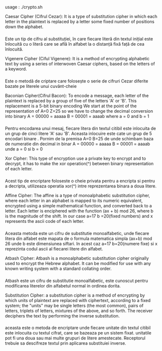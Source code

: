 usage : ./crypto.sh



Caesar Cipher (Cifrul Cezar):
It is a type of substitution cipher in which each letter in the plaintext is replaced by a letter some fixed number of positions down the alphabet.
###
Este un tip de cifru al substituției, în care fiecare literă din textul inițial este înlocuită cu o literă care se află în alfabet la o distanță 
fixă față de cea înlocuită.

Vigenere Cipher (Ciful Vigenere):
It is a method of encrypting alphabetic text by using a series of interwoven Caesar ciphers, based on the letters of a keyword.
###
Este o metodă de criptare care folosește o serie de cifruri Cezar diferite bazate pe literele unui cuvânt-cheie


Baconian Cipher(Cifrul Bacon):
To encode a message, each letter of the plaintext is replaced by a group of five of the letters 'A' or 'B'. This replacement is a 5-bit binary encoding
We start at the point of the representation of A=0 Z=25 so we have to change the decimal conversion into binary A = 00000 = aaaaa B = 00001 = aaaab 
where a = 0 and b = 1
###
Pentru encodarea unui mesaj, fiecare litera din textul citibil este inlocuita de un grup de cinci litere 'A' sau 'B'. Aceasta inlocuire este cate un
grup de 5 encodari binare . Pornim de la premisa A=0 B=25 de unde schimbam baza de numeratie din decimal in binar A = 00000 = aaaaa B = 00001 = aaaab
unde a = 0 si b = 0  


Xor Cipher:
This type of encryption use a private key to encrypt and to decrypt, it has to make the xor operation(^) between binary representation of each letter.
###
Acest tip de encriptare foloseste o cheie privata pentru a encripta si pentru a decripta, utilizeaza operatia xor(^) intre reprezentarea binara
a doua litere.

Affine Cipher:
The affine is a type of monoalphabetic substitution cipher, where each letter in an alphabet is mapped to its numeric equivalent, encrypted using 
a simple mathematical function, and converted back to a letter. Each letter is enciphered with the function (ax + b) mod 26, where b is the magnitude
of the shift. In our case a=17 b =20(fixed numbers) and x represents the ascii code of each letter.
###
Aceasta metoda este un cifru de substitutie monoalfabetic, unde fiecare litera din alfabet este mapata de o formula matematica simpla (ax+b) mod 26 
unde b este dimensiunea siftari. In acest caz a=17 b=20(numere fixe) si x reprezinta codul ascii al fiecarei litere din alfabet.

Atbash Cipher:
Atbash is a monoalphabetic substitution cipher originally used to encrypt the Hebrew alphabet. It can be modified for use with any known writing 
system with a standard collating order. 
###
Atbash este un cifru de substitutie monoalfabetic, este cunoscut pentru  modificarea literelor din alfabetul normal in ordinea dorita.

Substitution Cipher:
a substitution cipher is a method of encrypting by which units of plaintext are replaced with ciphertext, according to a fixed system; the "units"
may be single letters (the most common), pairs of letters, triplets of letters, mixtures of the above, and so forth. The receiver deciphers the 
text by performing the inverse substitution. 
###
aceasta este o metoda de encriptare unde fiecare unitate din textul citibil este inlocuita cu textul cifrat, care se bazeaza pe un sistem fixat. 
unitatile pot fi una doua sau mai multe grupuri de litere amestecate. Receptorul trebuie sa descifreze textul prin aplicarea substituiei inverse.
